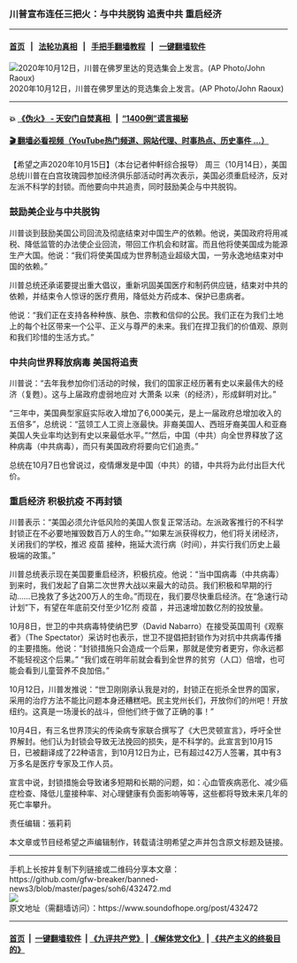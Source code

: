 ### 川普宣布连任三把火：与中共脱钩 追责中共 重启经济
------------------------

#### [首页](https://github.com/gfw-breaker/banned-news3/blob/master/README.md) &nbsp;&nbsp;|&nbsp;&nbsp; [法轮功真相](https://github.com/begood0513/basic/blob/master/README.md)  &nbsp;&nbsp;|&nbsp;&nbsp; [手把手翻墙教程](https://github.com/gfw-breaker/guides/wiki)  &nbsp;&nbsp;|&nbsp;&nbsp; [一键翻墙软件](https://github.com/gfw-breaker/nogfw/blob/master/README.md)  



<div><img alt="2020年10月12日，川普在佛罗里达的竞选集会上发言。(AP Photo/John Raoux)" src="https://img.soundofhope.org/2020-10/1602785713203.jpg"/>
<br/><figcaption class="caption">
 2020年10月12日，川普在佛罗里达的竞选集会上发言。(AP Photo/John Raoux)
</figcaption></div><hr/>

#### 💥 [《伪火》 - 天安门自焚真相 ](http://158.247.195.190:10000/videos/blog/weihuo.html)&nbsp; |&nbsp; [“1400例”谎言揭秘  ](http://158.247.195.190:10000/videos/blog/jiexi1400.html)

#### [ 🎬  翻墙必看视频（YouTube热门频道、网站代理、时事热点、历史事件 ...）](https://github.com/gfw-breaker/links/blob/master/banned.md)

<div><div class="Content__Wrapper sc-1bvya0-0 grZQxZ">
 <p class="meta-top">
  <span class="meta">
   【希望之声2020年10月15日】（本台记者仲軒综合报导）
  </span>
  周三（10月14日），美国总统川普在白宫玫瑰园参加经济俱乐部活动时再次表示，美国必须重启经济，反对左派不科学的封锁。而他要向中共追责，同时鼓励美企与中共脱钩。
 </p>
 <h3>
  鼓励美企业与中共脱钩
 </h3>
 <p>
  川普谈到鼓励美国公司回流及彻底结束对中国生产的依赖。他说，美国政府将用减税、降低监管的办法使企业回流，带回工作机会和财富。而且他将使美国成为能源生产大国。他说：“我们将使美国成为世界制造业超级大国，一劳永逸地结束对中国的依赖。”
 </p>
 <p>
  川普总统还承诺要提出重大倡议，重新巩固美国医疗和制药供应链，结束对中共的依赖，并结束令人惊讶的医疗费用，降低处方药成本、保护已患病者。
 </p>
 <p>
  他说：“我们正在支持各种种族、肤色、宗教和信仰的公民。我们正在为我们土地上的每个社区带来一个公平、正义与尊严的未来。我们在捍卫我们的价值观、原则和我们珍惜的生活方式。”
 </p>
 <h3>
  中共向世界释放病毒 美国将追责
 </h3>
 <p>
  川普说：“去年我参加你们活动的时候，我们的国家正经历著有史以来最伟大的经济（复甦）。这与上届政府虚弱地应对
  <ok href="/term/10042">
   大萧条
  </ok>
  以来（的经济），形成鲜明对比。”
 </p>
 <p>
  “三年中，美国典型家庭实际收入增加了6,000美元，是上一届政府总增加收入的五倍多”，总统说：“蓝领工人工资上涨最快。非裔美国人、西班牙裔美国人和亚裔美国人失业率均达到有史以来最低水平。”“然后，中国（中共）向全世界释放了这种病毒（中共病毒），而只有美国政府将要向它们追责。”
 </p>
 <p>
  总统在10月7日也曾说过，疫情爆发是中国（中共）的错，中共将为此付出巨大代价。
 </p>
 <h3>
  重启经济 积极抗疫 不再封锁
 </h3>
 <p>
  川普表示：“美国必须允许低风险的美国人恢复正常活动。左派政客推行的不科学封锁正在不必要地摧毁数百万人的生命。”“如果左派获得权力，他们将关闭经济，关闭我们的学校，推迟
  <ok href="/term/19628">
   疫苗
  </ok>
  接种，拖延大流行病（时间），并实行我们历史上最极端的政策。”
 </p>
 <div class="AD_Embed__Wrap-sc-1xslmin-0 igMuqX module desktop">
  <div>
  </div>
 </div>
 <p>
  川普总统表示现在美国要重启经济，积极抗疫。他说：“当中国病毒（中共病毒）到来时，我们发起了自第二次世界大战以来最大的动员。我们积极和早期的行动...…已挽救了多达200万人的生命。”而现在，我们要尽快重启经济。在“急速行动计划”下，有望在年底前交付至少1亿剂
  <ok href="/term/19628">
   疫苗
  </ok>
  ，并迅速增加数亿剂的投放量。
 </p>
 <p>
  10月8日，世卫的中共病毒特使纳巴罗（David Nabarro）在接受英国周刊《观察者》（The Spectator）采访时也表示，世卫不提倡把封锁作为对抗中共病毒传播的主要措施。他说：“封锁措施只会造成一个后果，那就是使穷者更穷，你永远都不能轻视这个后果。” “我们或在明年前就会看到全世界的贫穷（人口）倍增，也可能会看到儿童营养不良加倍。”
 </p>
 <p>
  10月12日，川普发推说：“世卫刚刚承认我是对的，封锁正在扼杀全世界的国家，采用的治疗方法不能比问题本身还糟糕吧。民主党州长们，开放你们的州吧！开放纽约。这真是一场漫长的战斗，但他们终于做了正确的事！”
 </p>
 <p>
  10月4日，有三名世界顶尖的传染病专家联合撰写了《大巴灵顿宣言》，呼吁全世界解封。他们认为封锁会导致无法挽回的损失，是不科学的。此宣言到10月15日，已被翻译成了22种语言，到10月12日为止，已有超过42万人签署，其中有3万多名是医疗专家及工作人员。
 </p>
 <p>
  宣言中说，封锁措施会导致诸多短期和长期的问题，如：心血管疾病恶化、减少癌症检查、降低儿童接种率、对心理健康有负面影响等等，这些都将导致未来几年的死亡率攀升。
 </p>
 <p class="meta-btm">
  责任编辑：張莉莉
 </p>
 <p class="meta-btm">
  本文章或节目经希望之声编辑制作，转载请注明希望之声并包含原文标题及链接。
 </p>
</div>
</div>
<hr/>
手机上长按并复制下列链接或二维码分享本文章：<br/>
https://github.com/gfw-breaker/banned-news3/blob/master/pages/soh6/432472.md <br/>
<a href='https://github.com/gfw-breaker/banned-news3/blob/master/pages/soh6/432472.md'><img src='https://github.com/gfw-breaker/banned-news3/blob/master/pages/soh6/432472.md.png'/></a> <br/>
原文地址（需翻墙访问）：https://www.soundofhope.org/post/432472


------------------------
#### [首页](https://github.com/gfw-breaker/banned-news3/blob/master/README.md) &nbsp;|&nbsp; [一键翻墙软件](https://github.com/gfw-breaker/nogfw/blob/master/README.md) &nbsp;| [《九评共产党》](https://github.com/gfw-breaker/9ping.md/blob/master/README.md#九评之一评共产党是什么) | [《解体党文化》](https://github.com/gfw-breaker/jtdwh.md/blob/master/README.md) | [《共产主义的终极目的》](https://github.com/gfw-breaker/gczydzjmd.md/blob/master/README.md)


<img src='http://gfw-breaker.win/banned-news3/pages/soh6/432472.md' width='0px' height='0px'/>